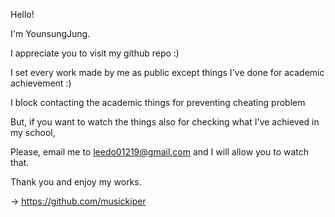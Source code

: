 Hello!

I'm YounsungJung.

I appreciate you to visit my github repo :)

I set every work made by me as public except things I've done for academic achievement :)

I block contacting the academic things for preventing cheating problem

But, if you want to watch the things also for checking what I've achieved in my school,

Please, email me to leedo01219@gmail.com and I will allow you to watch that.

Thank you and enjoy my works.

-> https://github.com/musickiper
